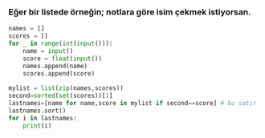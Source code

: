 ### Eğer bir listede örneğin; notlara göre isim çekmek istiyorsan.
``` python
names = []
scores = []
for _ in range(int(input())):
    name = input()
    score = float(input())
    names.append(name)
    scores.append(score)
    
mylist = list(zip(names,scores))
second=sorted(set(scores))[1]
lastnames=[name for name,score in mylist if second==score] # bu satır
lastnames.sort()
for i in lastnames:
    print(i)
```
